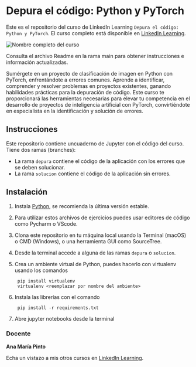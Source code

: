 # Depura el código: Python y PyTorch

Este es el repositorio del curso de LinkedIn Learning `Depura el código: Python y PyTorch`. El curso completo está disponible en [LinkedIn Learning][lil-course-url].

![Nombre completo del curso][lil-thumbnail-url] 

Consulta el archivo Readme en la rama main para obtener instrucciones e información actualizadas.

Sumérgete en un proyecto de clasificación de imagen en Python con PyTorch, enfrentándote a errores comunes. Aprende a identificar, comprender y resolver problemas en proyectos existentes, ganando habilidades prácticas para la depuración de código. Este curso te proporcionará las herramientas necesarias para elevar tu competencia en el desarrollo de proyectos de inteligencia artificial con PyTorch, convirtiéndote en especialista en la identificación y solución de errores.

## Instrucciones
Este repositorio contiene uncuaderno de Jupyter con el código del curso. Tiene dos ramas (branches): 

 * La rama `depura` contiene el código de la aplicación con los errores que se deben solucionar.
 * La rama `solucion` contiene el código de la aplicación sin errores.

## Instalación
1. Instala [Python](https://www.python.org/downloads/), se recomienda la última versión estable.
2. Para utilizar estos archivos de ejercicios puedes usar editores de código como Pycharm o VScode.
3. Clona este repositorio en tu máquina local usando la Terminal (macOS) o CMD (Windows), o una herramienta GUI como SourceTree.
4. Desde la terminal accede a alguna de las ramas `depura` o `solucion`.
5. Crea un ambiente virtual de Python, puedes hacerlo con virtualenv usando los comandos

		pip install virtualenv
		virtualenv <reemplazar por nombre del ambiente>

7. Instala las librerías con el comando

		pip install -r requirements.txt

8. Abre jupyter notebooks desde la terminal

### Docente

**Ana María Pinto**

Echa un vistazo a mis otros cursos en [LinkedIn Learning](https://www.linkedin.com/learning/instructors/ana-maria-pinto).

[0]: # (Replace these placeholder URLs with actual course URLs)
[lil-course-url]: https://www.linkedin.com/learning/depura-el-codigo-python-y-pytorch/
[lil-thumbnail-url]: https://media.licdn.com/dms/image/v2/D4E0DAQGQ-xQw1hHmaw/learning-public-crop_675_1200/learning-public-crop_675_1200/0/1724233195759?e=2147483647&v=beta&t=79retQ8jAPU1PBtxivABCn0s5LiJXpt_e1JEwizpR28

[1]: # (End of ES-Instruction ###############################################################################################)
